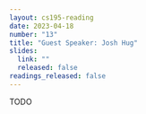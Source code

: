 ```yaml
---
layout: cs195-reading
date: 2023-04-18
number: "13"
title: "Guest Speaker: Josh Hug"
slides:
  link: ""
  released: false
readings_released: false
---
```


TODO
